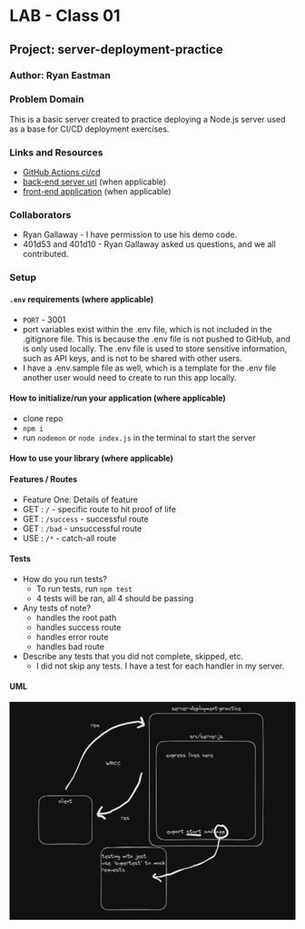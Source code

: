 # LAB - Class 01

## Project: server-deployment-practice

### Author: Ryan Eastman

### Problem Domain

This is a basic server created to practice deploying a Node.js server used as a base for CI/CD deployment exercises.

### Links and Resources

- [GitHub Actions ci/cd](https://github.com/rkgallaway/server-deployment-practice-d51/actions)
- [back-end server url](http://xyz.com) (when applicable)
- [front-end application](http://xyz.com) (when applicable)

### Collaborators

- Ryan Gallaway - I have permission to use his demo code.
- 401d53 and 401d10 - Ryan Gallaway asked us questions, and we all contributed.

### Setup

#### `.env` requirements (where applicable)

- `PORT` - 3001
- port variables exist within the .env file, which is not included in the .gitignore file. This is because the .env file is not pushed to GitHub, and is only used locally. The .env file is used to store sensitive information, such as API keys, and is not to be shared with other users.
- I have a .env.sample file as well, which is a template for the .env file another user would need to create to run this app locally.

#### How to initialize/run your application (where applicable)

- clone repo
- `npm i`
- run `nodemon` or `node index.js` in the terminal to start the server

#### How to use your library (where applicable)

#### Features / Routes

- Feature One: Details of feature
- GET : `/` - specific route to hit proof of life
- GET : `/success` - successful route
- GET : `/bad` - unsuccessful route
- USE : `/*` - catch-all route

#### Tests

- How do you run tests?
  - To run tests, run `npm test`
  - 4 tests will be ran, all 4 should be passing
- Any tests of note?
  - handles the root path
  - handles success route
  - handles error route
  - handles bad route
- Describe any tests that you did not complete, skipped, etc.
  - I did not skip any tests. I have a test for each handler in my server.

#### UML

![Lab01-UML](assets/lab01UML.png)
